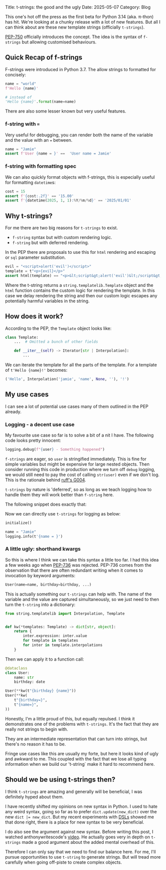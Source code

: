 Title: t-strings: the good and the ugly
Date: 2025-05-07
Category: Blog


This one's hot off the press as the first beta for Python 3.14 (aka. π-thon) has hit. We're looking at a chunky release with a lot of new features. But  all I can think about are these new template strings (officially `t-strings`). 

[PEP-750](https://peps.python.org/pep-0750/) officially introduces the concept. The idea is the syntax of `f-strings` but allowing customised behaviours.

## Quick Recap of f-strings
F-strings were introduced in Python 3.7. The allow strings to formatted for concisely:

```python
name = "world"
f'Hello {name}'

# instead of 
'Hello {name}'.format(name=name)
```

There are also some lesser known but very useful features.

### f-string with `=`
Very useful for debugging, you can render both the name of the variable and the value with an `=` between. 

```python
name = "Jamie"
assert f'User {name = }' ==  'User name = Jamie'
```


### f-string with formatting spec
We can also quickly format objects with f-strings, this is especially useful for formatting `datetime`s:

```py
cost = 15
assert f'{cost:.2f}' == '15.00'
assert f'{datetime(2025, 1, 1):%Y/%m/%d}' == '2025/01/01'
```

## Why t-strings?
For me there are two big reasons for `t-strings` to exist.

- `f-string` syntax but with custom rendering logic.
- `f-string` but with deferred rendering.

In the PEP there are proposals to use this for `html` rendering and escaping or `sql` parameter substitution.

```py
evil = "<script>alert('evil')</script>"
template = t"<p>{evil}</p>"
assert html(template) == "<p>&lt;script&gt;alert('evil')&lt;/script&gt;</p>"
```
Where the t-string returns a `string.templatelib.Template` object and the `html` function contains the custom logic for rendering the template. In this case we delay rendering the string and then our custom logic escapes any potentially harmful variables in the string.

## How does it work?
According to the PEP, the `Template` object looks like: 
```python
class Template:
    ...  # Omitted a bunch of other fields

    def __iter__(self) -> Iterator[str | Interpolation]:
        ...
```

We can iterate the template for all the parts of the template. For a template of `t'Hello {name}!'` becomes:

```py
('Hello', Interpolation('jamie', 'name', None, ''), '!')
```

## My use cases 
I can see a lot of potential use cases many of them outlined in the PEP already.

### Logging - a decent use case 
My favourite use case so far is to solve a bit of a nit I have. The following code looks pretty innocent: 

```py
logging.debug(f"{user} - Something happened")
```

`f-strings` are eager, so `user` is stringified immediately. This is fine for simple variables but might be expensive for large nested objects. Then consider running this code in production where we turn off `debug` logging, we would still need to pay the cost of calling `str(user)` even if we don't log. This is the rationale behind [ruff's G004](https://docs.astral.sh/ruff/rules/logging-f-string/#logging-f-string-g004).


`t-strings` by nature is 'deferred', so as long as we teach logging how to handle them they will work better than `f-string` here. 

The following snippet does exactly that:
<style type="text/css">
  .gist-file
  .gist-data {max-height: 500px;}
</style>

<script src="https://gist.github.com/Jamie-Chang/65466a5e95832f81b2ffbb0208cc11c2.js"></script>


Now we can directly use `t-strings` for logging as below:

```py
initialize()

name = "Jamie"
logging.info(t'{name = }')
```



### A little ugly: shorthand kwargs
So this is where I think we can take this syntax a little too far. I had this idea a few weeks ago when [PEP-736](https://peps.python.org/pep-0736/) was rejected. PEP-736 comes from the observation that there are often redundant writing when it comes to invocation by keyword arguments: 

```py
User(name=name, birthday=birthday, ...)
```

This is actually something our `t-strings` can help with. The name of the variable and the value are captured simultaneously, so we just need to then turn the `t-string` into a dictionary:

```py
from string.templatelib import Interpolation, Template


def kw(*templates: Template) -> dict[str, object]:
    return {
        inter.expression: inter.value 
        for template in templates 
        for inter in template.interpolations
    }
```

Then we can apply it to a function call:

```py
@dataclass
class User:
    name: str
    birthday: date

User(**kw(t"{birthday} {name}"))
User(**kw(
    t"{birthday=}",
    t"{name=}",
))

```

Honestly, I'm a little proud of this, but equally repulsed. I think it demonstrates one of the problems with `t-strings`. It's the fact that they are really not strings to begin with.

They are an intermediate representation that can turn into strings, but there's no reason it has to be. 

Fringe use cases like this are usually my forte, but here it looks kind of ugly and awkward to me. This coupled with the fact that we lose all typing information when we build our 't-string` make it hard to recommend here.

## Should we be using t-strings then? 
I think `t-strings` are amazing and generally will be beneficial, I was definitely hyped about them. 

I have recently shifted my opinions on new syntax in Python. I used to hate any weird syntax, going so far as to prefer `dict.update(new_dict)` over the new `dict |= new_dict`. But my recent experiments with [DSLs]({filename}/dsl-with-operators.md) showed me that done right, there is a place for new syntax to be very beneficial.

I do also see the argument against new syntax. Before writing this post, I watched anthonywritescode's [video](https://www.youtube.com/watch?v=_QYAoNCK574&t=1640s). He actually goes very in depth on `t-strings` made a good argument about the added mental overhead of this.

Therefore I can only say that we need to find our balance here. For me, I'll pursue opportunities to use `t-string` to generate strings. But will tread more carefully when going off-piste to create complex objects.
